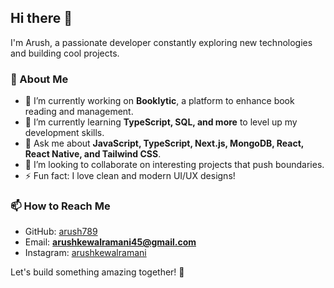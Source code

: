 ## Hi there 👋

I'm Arush, a passionate developer constantly exploring new technologies and building cool projects.

### 🚀 About Me  
- 🔭 I’m currently working on **Booklytic**, a platform to enhance book reading and management.  
- 🌱 I’m currently learning **TypeScript, SQL, and more** to level up my development skills.  
- 💬 Ask me about **JavaScript, TypeScript, Next.js, MongoDB, React, React Native, and Tailwind CSS**.  
- 👯 I’m looking to collaborate on interesting projects that push boundaries.  
- ⚡ Fun fact: I love clean and modern UI/UX designs!  

### 📫 How to Reach Me  
- GitHub: [arush789](https://github.com/arush789)  
- Email: **arushkewalramani45@gmail.com**
- Instagram: [arushkewalramani](https://www.instagram.com/arushkewalramani)  

Let's build something amazing together! 🚀  
